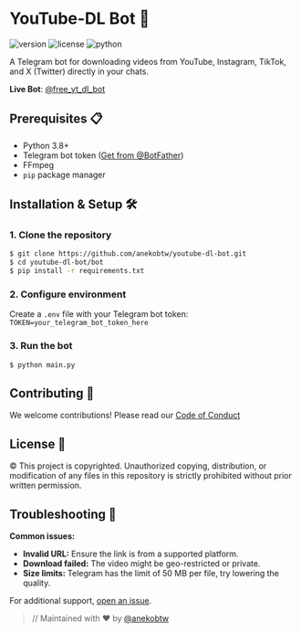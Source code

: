 # YouTube-DL Bot 🚀

![version](https://img.shields.io/badge/Version-3.6.2-blue)
![license](https://img.shields.io/badge/License-CC-red)
![python](https://img.shields.io/badge/Python-3.8%2B-blue)

A Telegram bot for downloading videos from YouTube, Instagram, TikTok, and X (Twitter) directly in your chats.

**Live Bot**: [@free_yt_dl_bot](https://t.me/free_yt_dl_bot)  

## Prerequisites 📋
- Python 3.8+
- Telegram bot token ([Get from @BotFather](https://t.me/BotFather))
- FFmpeg
- `pip` package manager

## Installation & Setup 🛠️

### 1. Clone the repository
```bash
$ git clone https://github.com/anekobtw/youtube-dl-bot.git
$ cd youtube-dl-bot/bot
$ pip install -r requirements.txt
```

### 2. Configure environment
Create a `.env` file with your Telegram bot token:
`TOKEN=your_telegram_bot_token_here`

### 3. Run the bot
```bash
$ python main.py
```

## Contributing 🤝
We welcome contributions! Please read our [Code of Conduct](https://github.com/anekobtw/youtube-dl-bot/blob/main/CODE_OF_CONDUCT.md)

## License 📄
©️ This project is copyrighted. Unauthorized copying, distribution, or modification of any files in this repository is strictly prohibited without prior written permission.

## Troubleshooting 🔧
<b>Common issues:</b>
- <b>Invalid URL:</b> Ensure the link is from a supported platform.
- <b>Download failed:</b> The video might be geo-restricted or private.
- <b>Size limits:</b> Telegram has the limit of 50 MB per file, try lowering the quality.

For additional support, [open an issue](https://github.com/anekobtw/youtube-dl-bot/issues).

> // Maintained with ❤️ by [@anekobtw](https://github.com/anekobtw)
